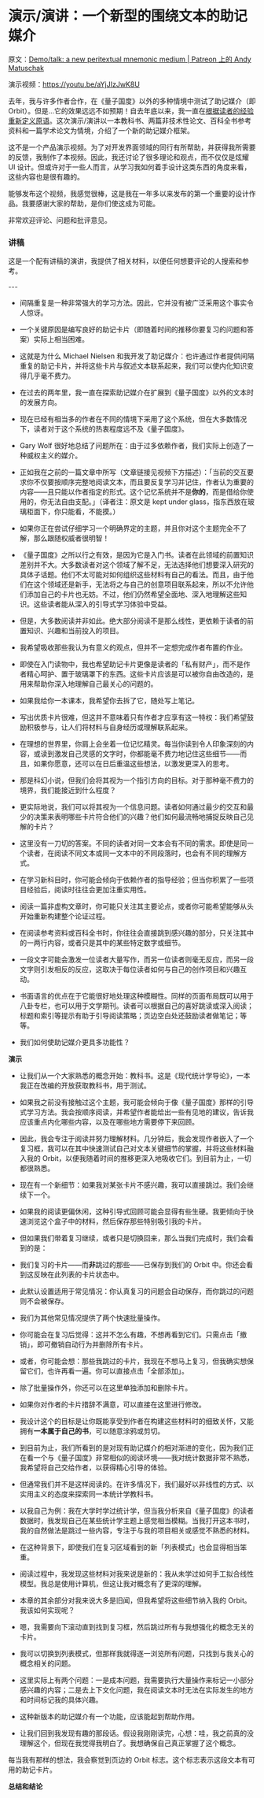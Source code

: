 # 演示/演讲：一个新型的围绕文本的助记媒介

原文：[Demo/talk: a new peritextual mnemonic medium | Patreon 上的 Andy Matuschak](https://www.patreon.com/posts/demo-talk-new-66348634)

演示视频：https://youtu.be/aYjJIzJwK8U

去年，我与许多作者合作，在《量子国度》以外的多种情境中测试了助记媒介（即 Orbit）。但是...它的效果远远不如预期！自去年底以来，我一直在[根据读者的经验重新定义原语](https://www.patreon.com/posts/revamping-medium-55309960)。这次演示/演讲以一本教科书、两篇非技术性论文、百科全书参考资料和一篇学术论文为情境，介绍了一个新的助记媒介框架。

这不是一个产品演示视频。为了对开发界面领域的同行有所帮助，并获得我所需要的反馈，我制作了本视频。因此，我还讨论了很多理论和观点，而不仅仅是炫耀 UI 设计。但或许对于一些人而言，从学习我如何着手设计这类东西的角度来看，这些内容也是很有趣的。

能够发布这个视频，我感觉很棒，这是我在一年多以来发布的第一个重要的设计作品。我要感谢大家的帮助，是你们使这成为可能。

非常欢迎评论、问题和批评意见。

### 讲稿

这是一个配有讲稿的演讲，我提供了相关材料，以便任何想要评论的人搜索和参考。

\---

- 间隔重复是一种非常强大的学习方法。因此，它并没有被广泛采用这个事实令人惊讶。

- 一个关键原因是编写良好的助记卡片（即随着时间的推移你要复习的问题和答案）实际上相当困难。

- 这就是为什么 Michael Nielsen 和我开发了助记媒介：也许通过作者提供间隔重复的助记卡片，并将这些卡片与叙述文本联系起来，我们可以使内化知识变得几乎毫不费力。

- 在过去的两年里，我一直在探索助记媒介在扩展到《量子国度》以外的文本时的发展方向。

- 现在已经有相当多的作者在不同的情境下采用了这个系统，但在大多数情况下，读者对于这个系统的热衷程度远不及《量子国度》。

- Gary Wolf 很好地总结了问题所在：由于过多依赖作者，我们实际上创造了一种威权主义的媒介。

- 正如我在之前的一篇文章中所写（文章链接见视频下方描述）：「当前的交互要求你不仅要按顺序完整地阅读文本，而且要反复学习并记住，作者认为重要的内容——且只能以作者指定的形式。这个记忆系统并不是**你的**，而是借给你使用的，你无法自由支配。」（译者注：原文是 kept under glass，指东西放在玻璃柜面下，你只能看，不能摸。）

- 如果你正在尝试仔细学习一个明确界定的主题，并且你对这个主题完全不了解，那么跟随权威者很明智！

- 《量子国度》之所以行之有效，是因为它是入门书。读者在此领域的前置知识差别并不大。大多数读者对这个领域了解不足，无法选择他们想要深入研究的具体子话题。他们不太可能对如何组织这些材料有自己的看法。而且，由于他们在这个领域还是新手，无法将之与自己的创意项目联系起来，所以不允许他们添加自己的卡片也无妨。不过，他们仍然希望全面地、深入地理解这些知识。这些读者能从深入的引导式学习体验中受益。

- 但是，大多数阅读并非如此。绝大部分阅读不是那么线性，更依赖于读者的前置知识、兴趣和当前投入的项目。

- 我希望吸收那些我认为有意义的观点，但并不一定想完成作者布置的作业。

- 即使在入门读物中，我也希望助记卡片更像是读者的「私有财产」，而不是作者精心呵护、置于玻璃罩下的东西。这些卡片应该是可以被你自由改造的，是用来帮助你深入地理解自己最关心的问题的。

- 如果我给你一本课本，我希望你去拆了它，随处写上笔记。

- 写出优质卡片很难，但这并不意味着只有作者才应享有这一特权：我们希望鼓励积极参与，让人们将材料与自身经历或理解联系起来。

- 在理想的世界里，你肩上会坐着一位记忆精灵。每当你读到令人印象深刻的内容，或读到激发自己灵感的文字时，你都能毫不费力地记住这些细节——而且，如果你愿意，还可以在日后重温这些想法，以激发更深入的思考。

- 那是科幻小说，但我们会将其视为一个指引方向的目标。对于那种毫不费力的境界，我们能接近到什么程度？

- 更实际地说，我们可以将其视为一个信息问题。读者如何通过最少的交互和最少的决策来表明哪些卡片符合他们的兴趣？他们如何最流畅地捕捉反映自己见解的卡片？

- 这里没有一刀切的答案。不同的读者对同一文本会有不同的需求。即使是同一个读者，在阅读不同文本或同一文本中的不同段落时，也会有不同的理解方式。

- 在学习新科目时，你可能会倾向于依赖作者的指导经验；但当你积累了一些项目经验后，阅读时往往会更加注重实用性。

- 阅读一篇非虚构文章时，你可能只关注其主要论点，或者你可能希望能够从头开始重新构建整个论证过程。

- 在阅读参考资料或百科全书时，你往往会直接跳到感兴趣的部分，只关注其中的一两行内容，或者只是其中的某些特定数字或细节。

- 一段文字可能会激发一位读者大量写作，而另一位读者则毫无反应，而另一段文字则引发相反的反应，这取决于每位读者如何与自己的创作项目和兴趣互动。

- 书面语言的优点在于它能很好地处理这种模糊性。同样的页面布局既可以用于八卦专栏，也可以用于文学期刊。读者可以根据自己的喜好跳读或深入阅读；标题和索引等提示有助于引导阅读策略；页边空白处还鼓励读者做笔记；等等。

- 我们如何使助记媒介更具多功能性？

**演示**

- 让我们从一个大家熟悉的概念开始：教科书。这是《现代统计学导论》，一本我正在改编的开放获取教科书，用于测试。

- 如果我之前没有接触过这个主题，我可能会倾向于像《量子国度》那样的引导式学习方法。我会按顺序阅读，并希望作者能给出一些有见地的建议，告诉我应该重点内化哪些内容，以及在哪些地方需要停下来回顾。

- 因此，我会专注于阅读并努力理解材料。几分钟后，我会发现作者嵌入了一个复习框，我可以在其中快速测试自己对文本关键细节的掌握，并将这些材料融入我的 Orbit，以便我随着时间的推移更深入地吸收它们。到目前为止，一切都很熟悉。

- 现在有一个新细节：如果我对某张卡片不感兴趣，我可以直接跳过。我们会继续下一个。

- 如果我的阅读更偏休闲，这种引导式回顾可能会显得有些生硬。我更倾向于快速浏览这个盒子中的材料，然后保存那些特别吸引我的卡片。

- 但如果我们带着复习继续，或者只是切换回来，那么当我们完成时，我们会看到的是：

- 我们复习的卡片——而**非**跳过的那些——已保存到我们的 Orbit 中。你还会看到这反映在此列表的卡片状态中。

- 此默认设置适用于常见情况：你认真复习的问题会自动保存，而你跳过的问题则不会被保存。

- 我们为其他常见情况提供了两个快速批量操作。

- 你可能会在复习后觉得：这并不怎么有趣，不想再看到它们。只需点击「撤销」，即可撤销自动行为并删除所有卡片。

- 或者，你可能会想：那些我跳过的卡片，我现在不想马上复习，但我确实想保留它们，也许再看一遍。你可以直接点击「全部添加」。

- 除了批量操作外，你还可以在这里单独添加和删除卡片。

- 如果你对作者的卡片措辞不满意，可以直接在这里进行修改。

- 我设计这个的目标是让你既能享受到作者在构建这些材料时的细致关怀，又能拥有**一本属于自己的书**，可以随意涂鸦或剪切。

- 到目前为止，我们所看到的是对现有助记媒介的相对渐进的变化，因为我们正在看一个与《量子国度》非常相似的阅读环境——我对统计数据非常不熟悉，我希望将自己交给作者，以获得精心引导的体验。

- 但通常我们并不是这样阅读的。在许多情况下，我们最好以非线性的方式、以实用主义的态度来探索同一本统计学教科书。

- 以我自己为例：我在大学时学过统计学，但当我分析来自《量子国度》的读者数据时，我发现自己在某些统计学主题上感觉相当模糊。当我打开这本书时，我的自然做法是跳过一些内容，专注于与我的项目相关或感觉不熟悉的材料。

- 在这种背景下，即使我们在复习区域看到的新「列表模式」也会显得相当笨重。

- 阅读过程中，我发现这些材料对我来说是新的：我从未学过如何手工拟合线性模型。我总是使用计算机，但这让我对概念有了更深的理解。

- 本章的其余部分对我来说大多是旧闻，但我希望将这些细节纳入我的 Orbit。我该如何实现呢？

- 嗯，我需要向下滚动直到找到复习框，然后跳过所有与我想强化的概念无关的卡片。

- 我可以切换到列表模式，但那样我就得逐一浏览所有问题，只找到与我关心的概念相关的问题。

- 这里实际上有两个问题：一是成本问题，我需要执行大量操作来标记一小部分感兴趣的内容；二是去上下文化问题，我在阅读文本时无法在实际发生的地方和时间标记我的具体兴趣。

- 这种新版本的助记媒介有一个功能，应该能起到帮助作用。

- 让我们回到我发现有趣的那段话。假设我刚刚读完，心想：哇，我之前真的没理解这个，但现在我觉得我明白了。我想确保自己真正掌握了这个概念。

每当我有那样的想法，我会察觉到页边的 Orbit 标志。这个标志表示这段文本有可用的助记卡片。

**总结和结论**